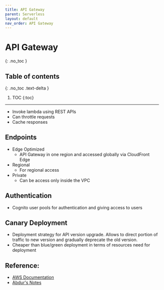 ```yaml
---
title: API Gateway
parent: Serverless
layout: default
nav_order: API Gateway
---
```


# API Gateway
{: .no_toc }

## Table of contents
{: .no_toc .text-delta }

1. TOC
{:toc}

---

* Invoke lambda using REST APIs
* Can throttle requests
* Cache responses

## Endpoints
* Edge Optimized 
	* API Gateway in one region and accessed globally via CloudFront Edge
* Regional
	* For regional access
* Private
	* Can be access only inside the VPC 

## Authentication
* Cognito user pools for authentication and giving access to users

## Canary Deployment
* Deployment strategy for API version upgrade. Allows to direct portion of traffic to new version and gradually deprecate the old version. 
* Cheaper than blue/green deployment in terms of resources need for deployment

## Reference:
* [AWS Documentation](https://docs.aws.amazon.com/apigateway/)
* [Abdur's Notes](https://notes.arkalim.org/notes/aws%20solutions%20architect%20associate/api%20gateway/)